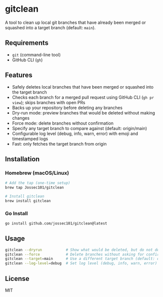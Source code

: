 # gitclean

A tool to clean up local git branches that have already been merged or squashed into a target branch (default: `main`).

## Requirements
- `git` (command-line tool)
- GitHub CLI (`gh`)

## Features
- Safely deletes local branches that have been merged or squashed into the target branch
- Checks each branch for a merged pull request using GitHub CLI (`gh pr view`); skips branches with open PRs
- Backs up your repository before deleting any branches
- Dry-run mode: preview branches that would be deleted without making changes
- Force mode: delete branches without confirmation
- Specify any target branch to compare against (default: origin/main)
- Configurable log level (debug, info, warn, error) with emoji and timestamped logs
- Fast: only fetches the target branch from origin

## Installation

### Homebrew (macOS/Linux)

```sh
# Add the tap (one-time setup)
brew tap Jossec101/gitclean

# Install gitclean
brew install gitclean
```

### Go Install

```sh
go install github.com/jossec101/gitclean@latest
```

## Usage

```sh
gitclean --dryrun           # Show what would be deleted, but do not delete anything
gitclean --force            # Delete branches without asking for confirmation
gitclean --target=main      # Use a different target branch (default: origin/main)
gitclean --log-level=debug  # Set log level (debug, info, warn, error)
```

## License
MIT
